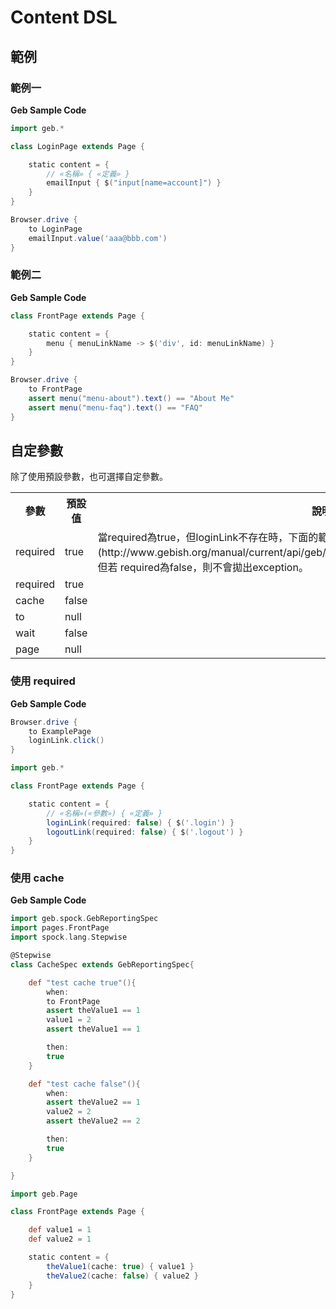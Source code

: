 # Content DSL

## 範例

### 範例一

**Geb Sample Code**

```groovy
import geb.*

class LoginPage extends Page {

    static content = {
        // «名稱» { «定義» }
        emailInput { $("input[name=account]") }
    }
}
```

```groovy
Browser.drive {
    to LoginPage
    emailInput.value('aaa@bbb.com')
}
```

### 範例二

**Geb Sample Code**

```groovy
class FrontPage extends Page {

    static content = {
        menu { menuLinkName -> $('div', id: menuLinkName) }
    }
}
```

```groovy
Browser.drive {
    to FrontPage
    assert menu("menu-about").text() == "About Me"
    assert menu("menu-faq").text() == "FAQ"
}
```

## 自定參數

除了使用預設參數，也可選擇自定參數。

<table>
    <tr>
        <th>參數</th><th>預設值</th><th>說明</th>
    </tr>
    <tr>
        <td>required</td>
        <td>true</td>
        <td>當required為true，但loginLink不存在時，下面的範例會拋出[RequiredPageContentNotPresent](http://www.gebish.org/manual/current/api/geb/error/RequiredPageContentNotPresent.html)，但若
required為false，則不會拋出exception。</td>
    </tr>
   <tr>
        <td>required</td>
        <td>true</td>
        <td></td>
    </tr>
    <tr>
        <td>cache</td>
        <td>false</td>
        <td></td>
    </tr>
    <tr>
        <td>to</td>
        <td>null</td>
        <td></td>
    </tr>
    <tr>
        <td>wait</td>
        <td>false</td>
        <td></td>
    </tr>
    <tr>
        <td>page</td>
        <td>null</td>
        <td></td>
    </tr>
</table>

### 使用 required

**Geb Sample Code**

```groovy
Browser.drive {
    to ExamplePage
    loginLink.click()
}
```

```groovy
import geb.*

class FrontPage extends Page {

    static content = {
        // «名稱»(«參數») { «定義» }
        loginLink(required: false) { $('.login') }
        logoutLink(required: false) { $('.logout') }
    }
}
```

### 使用 cache

**Geb Sample Code**

```groovy
import geb.spock.GebReportingSpec
import pages.FrontPage
import spock.lang.Stepwise

@Stepwise
class CacheSpec extends GebReportingSpec{

    def "test cache true"(){
        when:
        to FrontPage
        assert theValue1 == 1
        value1 = 2
        assert theValue1 == 1

        then:
        true
    }

    def "test cache false"(){
        when:
        assert theValue2 == 1
        value2 = 2
        assert theValue2 == 2

        then:
        true
    }

}

```

```groovy
import geb.Page

class FrontPage extends Page {

    def value1 = 1
    def value2 = 1

    static content = {
        theValue1(cache: true) { value1 }
        theValue2(cache: false) { value2 }
    }
}
```
